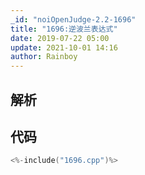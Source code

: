 ```yaml
---
_id: "noiOpenJudge-2.2-1696"
title: "1696:逆波兰表达式"
date: 2019-07-22 05:00
update: 2021-10-01 14:16
author: Rainboy
---
```


## 解析

## 代码

```c
<%-include("1696.cpp")%>
```

